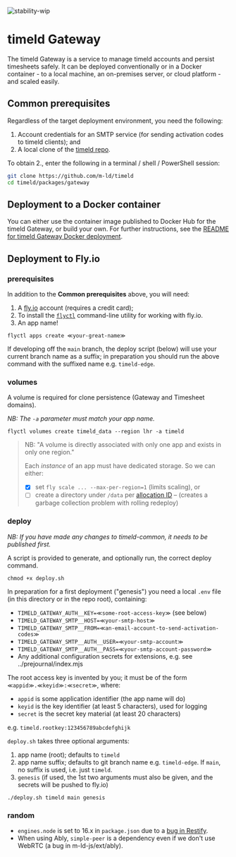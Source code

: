 ![stability-wip](https://img.shields.io/badge/stability-work_in_progress-lightgrey.svg)

# timeld Gateway

The timeld Gateway is a service to manage timeld accounts and persist timesheets safely. It can be deployed conventionally or in a Docker container - to a local machine, an on-premises server, or cloud platform - and scaled easily.

## Common prerequisites
Regardless of the target deployment environment, you need the following:

1. Account credentials for an SMTP service (for sending activation codes to timeld clients); and
2. A local clone of the [timeld repo](https://github.com/m-ld/timeld).

To obtain 2., enter the following in a terminal / shell / PowerShell session:
```bash
git clone https://github.com/m-ld/timeld
cd timeld/packages/gateway
```
## Deployment to a Docker container
You can either use the container image published to Docker Hub for the timeld Gateway, or build your own.  For further instructions, see the [README for timeld Gateway Docker deployment](../../deploy/docker).


## Deployment to Fly.io

### prerequisites

In addition to the **Common prerequisites** above, you will need:
1. A [fly.io](https://fly.io) account (requires a credit card);
2. To install the [`flyctl`](https://fly.io/docs/flyctl/installing/) command-line utility for working with fly.io.
3. An app name!

```
flyctl apps create ≪your-great-name≫
```

If developing off the `main` branch, the deploy script (below) will use your current branch name as a suffix; in preparation you should run the above command with the suffixed name e.g. `timeld-edge`.

### volumes

A volume is required for clone persistence (Gateway and Timesheet domains).

_NB: The `-a` parameter must match your app name._

```shell
flyctl volumes create timeld_data --region lhr -a timeld
```


> NB: "A volume is directly associated with only one app and exists in only one region."
>
> Each _instance_ of an app must have dedicated storage. So we can either:
> - [x] set `fly scale ... --max-per-region=1` (limits scaling), or
> - [ ] create a directory under `/data` per [allocation ID](https://fly.io/docs/reference/runtime-environment/#fly_alloc_id) – (creates a garbage collection problem with rolling redeploy)

### deploy

_NB: If you have made any changes to timeld-common, it needs to be published first._

A script is provided to generate, and optionally run, the correct deploy command.

```shell
chmod +x deploy.sh
```

In preparation for a first deployment ("genesis") you need a local `.env` file (in this directory or in the repo root), containing:

- `TIMELD_GATEWAY_AUTH__KEY=≪some-root-access-key≫` (see below)
- `TIMELD_GATEWAY_SMTP__HOST=≪your-smtp-host≫`
- `TIMELD_GATEWAY_SMTP__FROM=≪an-email-account-to-send-activation-codes≫`
- `TIMELD_GATEWAY_SMTP__AUTH__USER=≪your-smtp-account≫`
- `TIMELD_GATEWAY_SMTP__AUTH__PASS=≪your-smtp-account-password≫`
- Any additional configuration secrets for extensions, e.g. see ../prejournal/index.mjs

The root access key is invented by you; it must be of the form `≪appid≫.≪keyid≫:≪secret≫`, where:
- `appid` is some application identifier (the app name will do)
- `keyid` is the key identifier (at least 5 characters), used for logging
- `secret` is the secret key material (at least 20 characters)

e.g. `timeld.rootkey:123456789abcdefghijk`

`deploy.sh` takes three optional arguments:
1. app name (root); defaults to `timeld`
2. app name suffix; defaults to git branch name e.g. `timeld-edge`. If `main`, no suffix is used, i.e. just `timeld`.
3. `genesis` (if used, the 1st two arguments must also be given, and the secrets will be pushed to fly.io)

```shell
./deploy.sh timeld main genesis
```

### random

- `engines.node` is set to 16.x in `package.json` due to a [bug in Restify](https://github.com/restify/node-restify/issues/1888).
- When using Ably, `simple-peer` is a dependency even if we don't use WebRTC (a bug in m-ld-js/ext/ably).